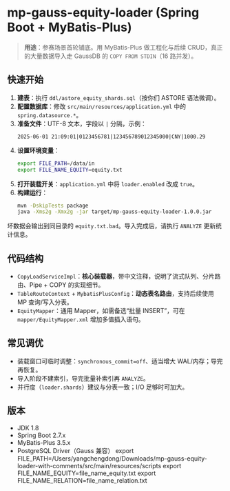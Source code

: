 # mp-gauss-equity-loader (Spring Boot + MyBatis-Plus)

> **用途**：参赛场景首轮铺底。用 MyBatis-Plus 做工程化与后续 CRUD，真正的大量数据导入走 GaussDB 的 `COPY FROM STDIN`（16 路并发）。

## 快速开始
1. **建表**：执行 `ddl/astore_equity_shards.sql`（按你们 ASTORE 语法微调）。
2. **配置数据库**：修改 `src/main/resources/application.yml` 中的 `spring.datasource.*`。
3. **准备文件**：UTF-8 文本，字段以 `|` 分隔，示例：
   ```text
   2025-06-01 21:09:01|0123456781|123456789012345000|CNY|1000.29
   ```
4. **设置环境变量**：
   ```bash
   export FILE_PATH=/data/in
   export FILE_NAME_EQUITY=equity.txt
   ```
5. **打开装载开关**：`application.yml` 中将 `loader.enabled` 改成 `true`。
6. **构建运行**：
   ```bash
   mvn -DskipTests package
   java -Xms2g -Xmx2g -jar target/mp-gauss-equity-loader-1.0.0.jar
   ```

坏数据会输出到同目录的 `equity.txt.bad`。导入完成后，请执行 `ANALYZE` 更新统计信息。

## 代码结构
- `CopyLoadServiceImpl`：**核心装载器**，带中文注释，说明了流式队列、分片路由、Pipe + COPY 的实现细节。
- `TableRouteContext` + `MybatisPlusConfig`：**动态表名路由**，支持后续使用 MP 查询/写入分表。
- `EquityMapper`：通用 Mapper，如需备选“批量 INSERT”，可在 `mapper/EquityMapper.xml` 增加多值插入语句。

## 常见调优
- 装载窗口可临时调整：`synchronous_commit=off`、适当增大 WAL/内存；导完再恢复。
- 导入阶段不建索引，导完批量补索引再 `ANALYZE`。
- 并行度（`loader.shards`）建议与分表一致；I/O 足够时可加大。

## 版本
- JDK 1.8
- Spring Boot 2.7.x
- MyBatis-Plus 3.5.x
- PostgreSQL Driver（Gauss 兼容）
  export FILE_PATH=/Users/yangchengdong/Downloads/mp-gauss-equity-loader-with-comments/src/main/resources/scripts
  export FILE_NAME_EQUITY=file_name_equity.txt
  export FILE_NAME_RELATION=file_name_relation.txt
